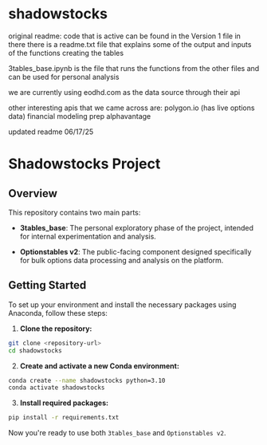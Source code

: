 # shadowstocks
original readme:
code that is active can be found in the Version 1 file
in there there is a readme.txt file that explains some of the output and inputs of the functions creating the tables

3tables_base.ipynb is the file that runs the functions from the other files and can be used for personal analysis

we are currently using eodhd.com as the data source through their api


other interesting apis that we came across are:
polygon.io (has live options data)
financial modeling prep
alphavantage



updated readme 06/17/25

# Shadowstocks Project

## Overview

This repository contains two main parts:

* **3tables\_base**: The personal exploratory phase of the project, intended for internal experimentation and analysis.

* **Optionstables v2**: The public-facing component designed specifically for bulk options data processing and analysis on the platform.

## Getting Started

To set up your environment and install the necessary packages using Anaconda, follow these steps:

1. **Clone the repository:**

```bash
git clone <repository-url>
cd shadowstocks
```

2. **Create and activate a new Conda environment:**

```bash
conda create --name shadowstocks python=3.10
conda activate shadowstocks
```

3. **Install required packages:**

```bash
pip install -r requirements.txt
```

Now you're ready to use both `3tables_base` and `Optionstables v2`.
